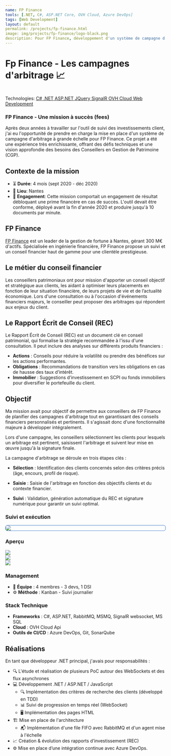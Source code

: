 ```yaml
---
name: FP Finance
tools: [.NET, C#, ASP.NET Core, OVH Cloud, Azure DevOps]
tags: [Web Development]
layout: default
permalink: /projects/fp-finance.html
image: img/projects/fp-finance/logo-black.png
description: Pour FP Finance, développement d'un système de campagne d'arbitrage.
---
```


# Fp Finance - Les campagnes d'arbitrage 📈
 <style>.responsive { max-width: 100%; height: auto; } .center { display: block; margin-left: auto; margin-right: auto; } .main-capture {
  border-radius: .375rem;
  border-width: .5px;
  border-style: solid;
  border-color: #3474C4;
  box-shadow: rgba(0, 0, 0, .5) 0 5px 35px -10px
} </style>

<link
  rel="stylesheet"
  href="https://cdn.jsdelivr.net/npm/swiper@11/swiper-bundle.min.css"
/>
<script src="https://cdn.jsdelivr.net/npm/swiper@11/swiper-bundle.min.js"></script>
<p class="post-metadata text-muted">
 <br>Technologies: 
 <a class="text-decoration-none no-underline" href="/{{ site.baseurl }}projects/tools#C#">
    <span class="tag badge badge-pill text-primary border border-primary">C#</span>
</a>
<a class="text-decoration-none no-underline" href="/{{ site.baseurl }}projects/tools#.NET">
    <span class="tag badge badge-pill text-primary border border-primary">.NET</span>
</a>
<a class="text-decoration-none no-underline" href="/{{ site.baseurl }}projects/tools#ASP.NET Core">
    <span class="tag badge badge-pill text-primary border border-primary">ASP.NET</span>
</a>
<a class="text-decoration-none no-underline" href="/{{ site.baseurl }}projects/tools#firebase">
    <span class="tag badge badge-pill text-primary border border-primary">JQuery</span>
</a>
<a class="text-decoration-none no-underline" href="/{{ site.baseurl }}projects/tools#SignalR">
    <span class="tag badge badge-pill text-primary border border-primary">SignalR</span>
</a>
<a class="text-decoration-none no-underline" href="/{{ site.baseurl }}projects/tools#ovh-cloud">
    <span class="tag badge badge-pill text-primary border border-primary">OVH Cloud</span>
</a>
<a class="text-decoration-none no-underline" href="/{{ site.baseurl }}projects/tools#mobile-development">
    <span class="tag badge badge-pill text-primary border border-primary">Web Development</span>
</a>
</p>

### FP Finance - Une mission à succès (fees)

Après deux années à travailler sur l'outil de suivi des investissements client, j'ai eu l'opportunité de prendre en charge la mise en place d'un système de campagne d'arbitrage à grande échelle pour FP Finance. Ce projet a été une expérience très enrichissante, offrant des défis techniques et une vision approfondie des besoins des Conseillers en Gestion de Patrimoine (CGP).

## Contexte de la mission
- ⏳ **Durée**: 4 mois (sept 2020 - déc 2020)
- 📍 **Lieu**: Nantes
- 💼 **Engagement**: Cette mission comportait un engagement de résultat débloquant une prime financère en cas de succès. L'outil devait être conforme, déployé avant la fin d'année 2020 et produire jusqu'à 10 documents par minute.

## FP Finance
[FP Finance](http://www.fpfinance.fr/) est un leader de la gestion de fortune à Nantes, gérant 300 M€ d'actifs. Spécialisée en ingénierie financière, FP Finance propose un suivi et un conseil financier haut de gamme pour une clientèle prestigieuse.

## Le métier du conseil financier
Les conseillers patrimoniaux ont pour mission d'apporter un conseil objectif et stratégique aux clients, les aidant à optimiser leurs placements en fonction de leur situation financière, de leurs projets de vie et de l’actualité économique. Lors d'une consultation ou à l'occasion d'événements financiers majeurs, le conseiller peut proposer des arbitrages qui répondent aux enjeux du client.

## Le Rapport Écrit de Conseil (REC)
Le Rapport Écrit de Conseil (REC) est un document clé en conseil patrimonial, qui formalise la stratégie recommandée à l'issu d'une consultation. Il peut inclure des analyses sur différents produits financiers :
- **Actions** : Conseils pour réduire la volatilité ou prendre des bénéfices sur les actions performantes.
- **Obligations** : Recommandations de transition vers les obligations en cas de hausse des taux d’intérêt.
- **Immobilier** : Suggestions d’investissement en SCPI ou fonds immobiliers pour diversifier le portefeuille du client.

## Objectif
Ma mission avait pour objectif de permettre aux conseillers de FP Finance de planifier des campagnes d'arbitrage tout en garantissant des conseils financiers personnalisés et pertinents. Il s'agissait donc d'une fonctionnalité majeure à développer intégralement.

Lors d'une campagne, les conseillers sélectionnent les clients pour lesquels un arbitrage est pertinent, saisissent l'arbitrage et suivent leur mise en œuvre jusqu'à la signature finale.

La campagne d'arbitrage se déroule en trois étapes clés :

- **Sélection** : Identification des clients concernés selon des critères précis (âge, encours, profil de risque).

- **Saisie** : Saisie de l'arbitrage en fonction des objectifs clients et du contexte financier.

- **Suivi** : Validation, génération automatique du REC et signature numérique pour garantir un suivi optimal.

### Suivi et exécution
<img src="/{{ site.baseurl }}img/projects/fp-finance/suivi-execution.png" class="responsive center main-capture" />

### Aperçu
<div class="swiper">
  <!-- Additional required wrapper -->
  <div class="swiper-wrapper">
    <!-- Slides -->
    <div class="swiper-slide"><img class="responsive center" src="/{{ site.baseurl }}img/projects/fp-finance/recherche-clients.png"/> </div>
    <div class="swiper-slide"><img class="responsive center" src="/{{ site.baseurl }}img/projects/fp-finance/mouvements.png"/> </div>
    <div class="swiper-slide"><img class="responsive center" src="/{{ site.baseurl }}img/projects/fp-finance/suivi-execution.png"/> </div>
  </div>
  <!-- If we need pagination -->
  <div class="swiper-pagination"></div>

  <div class="swiper-button-prev"></div>
  <div class="swiper-button-next"></div>
</div>



### Management
- 👬 **Équipe** : 4 membres - 3 devs, 1 DSI
- ⚙️ **Méthode** : Kanban - Suivi journalier

### Stack Technique

- **Frameworks** : C#, ASP.NET, RabbitMQ, MSMQ, SignalR websocket, MS SQL
- **Cloud** : OVH Cloud Api
- **Outils de CI/CD** : Azure DevOps, Git, SonarQube


## Réalisations  
En tant que développeur .NET principal, j'avais pour responsabilités :

- 🔍  L'étude et réalisation de plusieurs PoC autour des WebSockets et des flux asynchrones
- 💻 Développement .NET / ASP.NET / JavaScript  
    - 🔍 Implémentation des critères de recherche des clients (développé en TDD)
    - 📊 Suivi de progression en temps réel (WebSocket)
    - 🖥️ Implémentation des pages HTML
- 🏗️ Mise en place de l'architecture 
    - 📬 Implémentation d'une file FIFO avec RabbitMQ et d'un agent mise à l'échelle 
- 📈 Création & évolution des rapports d’investissement (REC)
- ⚙️ Mise en place d’une intégration continue avec Azure DevOps.


<script>
  const swiper = new Swiper('.swiper', {
  // Optional parameters
  direction: 'horizontal',
  loop: true,
  slidesPerView: 1,
  spaceBetween: 15,
  centerSlide: 'true',
  fade: 'true',
  pagination: {
      el: ".swiper-pagination",
      clickable: true,
      dynamicBullets: true,
  },
  navigation: {
      nextEl: ".swiper-button-next",
      prevEl: ".swiper-button-prev",
  },
});
  </script>